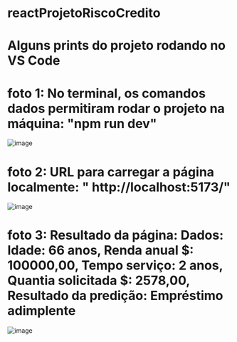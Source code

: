 # reactProjetoRiscoCredito
# Alguns prints do projeto rodando no VS Code
# foto 1: No terminal, os comandos dados permitiram rodar o projeto na máquina: "npm run dev"
![image](https://github.com/sanderpiva/reactProjetoRiscoCredito/assets/84524010/30b7e587-067f-43a9-9edf-e0af3e098f66)
# foto 2: URL para carregar a página localmente: " http://localhost:5173/"
![image](https://github.com/sanderpiva/reactProjetoRiscoCredito/assets/84524010/c6a69b01-2df6-4ff1-bb4a-64c23dde262f)
# foto 3: Resultado da página: Dados: Idade: 66 anos, Renda anual $: 100000,00, Tempo serviço: 2 anos, Quantia solicitada $: 2578,00, Resultado da predição: Empréstimo adimplente
![image](https://github.com/sanderpiva/reactProjetoRiscoCredito/assets/84524010/3d62c76c-47d8-4547-a8da-c5cf601b67ad)


